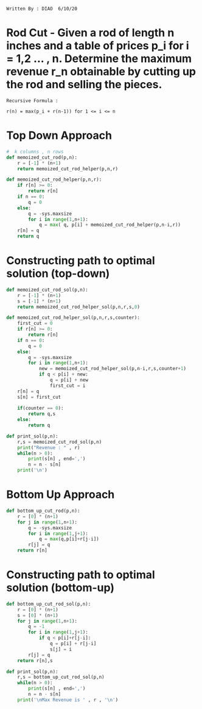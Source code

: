 ``` Written By : DIAO  6/10/20 ```
# Rod Cut - Given a rod of length n inches and a table of prices p_i for i = 1,2 ... , n. Determine the maximum revenue r_n obtainable by cutting up the rod and selling the pieces. 
```
Recursive Formula : 

r(n) = max(p_i + r(n-1)) for 1 <= i <= n

```

# Top Down  Approach 
```python
#  k columns , n rows 
def memoized_cut_rod(p,n):
	r = [-1] * (n+1)
	return memoized_cut_rod_helper(p,n,r)

def memoized_cut_rod_helper(p,n,r):
	if r[n] >= 0:
		return r[n]
	if n == 0:
		q = 0
	else:
		q = -sys.maxsize
		for i in range(1,n+1): 
			q = max( q, p[i] + memoized_cut_rod_helper(p,n-i,r))
	r[n] = q 
	return q

```

# Constructing path to optimal solution (top-down)
```python
def memoized_cut_rod_sol(p,n):
	r = [-1] * (n+1)
	s = [-1] * (n+1)
	return memoized_cut_rod_helper_sol(p,n,r,s,0)

def memoized_cut_rod_helper_sol(p,n,r,s,counter):
	first_cut = 0
	if r[n] >= 0:
		return r[n]
	if n == 0:
		q = 0
	else:
		q = -sys.maxsize
		for i in range(1,n+1): 
			new = memoized_cut_rod_helper_sol(p,n-i,r,s,counter+1)
			if q < p[i] + new:
				q = p[i] + new
				first_cut = i
	r[n] = q 
	s[n] = first_cut
		
	if(counter == 0):
		return q,s
	else:
		return q

def print_sol(p,n):
	r,s = memoized_cut_rod_sol(p,n)
	print("Revenue : " , r)
	while(n > 0):
		print(s[n] , end=',')
		n = n - s[n]
	print('\n')

```

# Bottom Up Approach 
```python 
def bottom_up_cut_rod(p,n):
	r = [0] * (n+1)
	for j in range(1,n+1):
		q = -sys.maxsize
		for i in range(1,j+1):
			q = max(q,p[i]+r[j-i])
		r[j] = q
	return r[n]
```


# Constructing path to optimal solution (bottom-up)
```python
def bottom_up_cut_rod_sol(p,n):
	r = [0] * (n+1)
	s = [0] * (n+1)
	for j in range(1,n+1):
		q = -1
		for i in range(1,j+1):
			if q < p[i]+r[j-i]:
				q = p[i] + r[j-i]
				s[j] = i
		r[j] = q
	return r[n],s

def print_sol(p,n):
	r,s = bottom_up_cut_rod_sol(p,n)
	while(n > 0):
		print(s[n] , end=',')
		n = n - s[n]
	print('\nMax Revenue is ' , r , '\n')
```